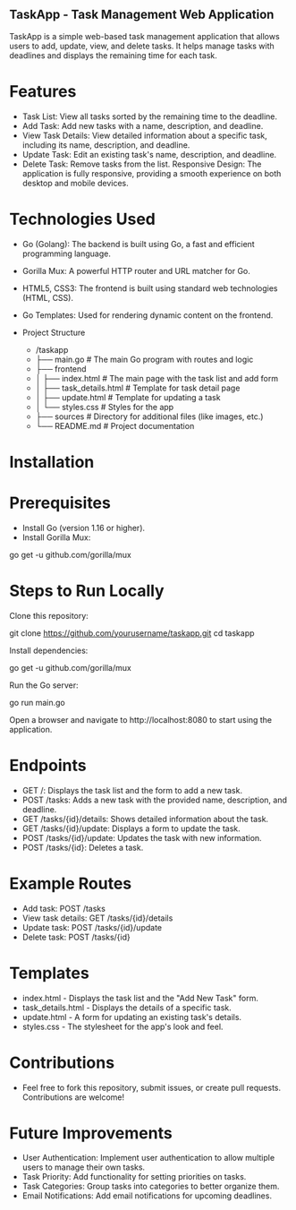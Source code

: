 ## TaskApp - Task Management Web Application

TaskApp is a simple web-based task management application that allows users to add, update, view, and delete tasks. It helps manage tasks with deadlines and displays the remaining time for each task.

# Features

- Task List: View all tasks sorted by the remaining time to the deadline.
- Add Task: Add new tasks with a name, description, and deadline.
- View Task Details: View detailed information about a specific task, including its name, description, and deadline.
- Update Task: Edit an existing task's name, description, and deadline.
- Delete Task: Remove tasks from the list.
  Responsive Design: The application is fully responsive, providing a smooth experience on both desktop and mobile devices.

# Technologies Used

- Go (Golang): The backend is built using Go, a fast and efficient programming language.
- Gorilla Mux: A powerful HTTP router and URL matcher for Go.
- HTML5, CSS3: The frontend is built using standard web technologies (HTML, CSS).
- Go Templates: Used for rendering dynamic content on the frontend.

- Project Structure
  - /taskapp
  - ├── main.go # The main Go program with routes and logic
  - ├── frontend
  - │ ├── index.html # The main page with the task list and add form
  - │ ├── task_details.html # Template for task detail page
  - │ ├── update.html # Template for updating a task
  - │ └── styles.css # Styles for the app
  - ├── sources # Directory for additional files (like images, etc.)
  - └── README.md # Project documentation

# Installation

# Prerequisites

- Install Go (version 1.16 or higher).
- Install Gorilla Mux:

go get -u github.com/gorilla/mux

# Steps to Run Locally

Clone this repository:

git clone https://github.com/yourusername/taskapp.git
cd taskapp

Install dependencies:

go get -u github.com/gorilla/mux

Run the Go server:

go run main.go

Open a browser and navigate to http://localhost:8080 to start using the application.

# Endpoints

- GET /: Displays the task list and the form to add a new task.
- POST /tasks: Adds a new task with the provided name, description, and deadline.
- GET /tasks/{id}/details: Shows detailed information about the task.
- GET /tasks/{id}/update: Displays a form to update the task.
- POST /tasks/{id}/update: Updates the task with new information.
- POST /tasks/{id}: Deletes a task.

# Example Routes

- Add task: POST /tasks
- View task details: GET /tasks/{id}/details
- Update task: POST /tasks/{id}/update
- Delete task: POST /tasks/{id}

# Templates

- index.html - Displays the task list and the "Add New Task" form.
- task_details.html - Displays the details of a specific task.
- update.html - A form for updating an existing task's details.
- styles.css - The stylesheet for the app's look and feel.

# Contributions

- Feel free to fork this repository, submit issues, or create pull requests. Contributions are welcome!

# Future Improvements

- User Authentication: Implement user authentication to allow multiple users to manage their own tasks.
- Task Priority: Add functionality for setting priorities on tasks.
- Task Categories: Group tasks into categories to better organize them.
- Email Notifications: Add email notifications for upcoming deadlines.
